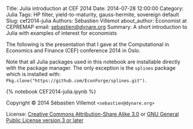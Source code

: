 Title: Julia introduction at CEF 2014
Date: 2014-07-28 12:00:00
Category: Julia
Tags: HP filter, yield-to-maturity, gauss-hermite, sovereign default
Slug: cef2014-julia
Authors: Sébastien Villemot
about_author: Economist at CEPREMAP
email: sebastien@dynare.org
Summary: A short introduction to Julia with examples of interest for economists

The following is the presentation that I gave at the Computational in Economics
and Finance (CEF) conference 2014 in Oslo.

Note that all Julia packages used in this notebook are installable directly with the package manager. The only exception is the `splines` package which is installed with: `Pkg.clone("https://github.com/EconForge/splines.git")`.

{% notebook CEF2014-julia.ipynb %}

Copyright © 2014 Sébastien Villemot `<sebastien@dynare.org>`

License: [Creative Commons Attribution-Share Alike 3.0](http://creativecommons.org/licenses/by-sa/3.0/) or [GNU General Public License version 3 or later](http://www.gnu.org/licenses/gpl.html)








